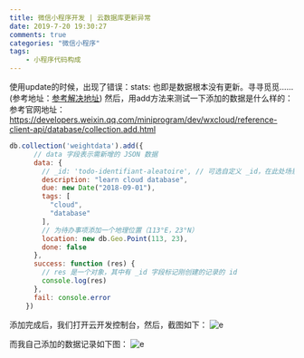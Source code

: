 ```yaml
---
title: 微信小程序开发 | 云数据库更新异常
date: 2019-7-20 19:30:27
comments: true
categories: "微信小程序"
tags: 
    - 小程序代码构成
---
```


<i class="fa  fa-bookmark fa-lg"></i> 使用update的时候，出现了错误：stats:
也即是数据根本没有更新。寻寻觅觅……(参考地址：[参考解决地址](https://blog.csdn.net/Cooler_max/article/details/88756943))
然后，用add方法来测试一下添加的数据是什么样的：
参考官网地址：https://developers.weixin.qq.com/miniprogram/dev/wxcloud/reference-client-api/database/collection.add.html


``` JavaScript
db.collection('weightdata').add({
      // data 字段表示需新增的 JSON 数据
      data: {
        // _id: 'todo-identifiant-aleatoire', // 可选自定义 _id，在此处场景下用数据库自动分配的就可以了
        description: "learn cloud database",
        due: new Date("2018-09-01"),
        tags: [
          "cloud",
          "database"
        ],
        // 为待办事项添加一个地理位置（113°E，23°N）
        location: new db.Geo.Point(113, 23),
        done: false
      },
      success: function (res) {
        // res 是一个对象，其中有 _id 字段标记刚创建的记录的 id
        console.log(res)
      },
      fail: console.error
    })
```

添加完成后，我们打开云开发控制台，然后，截图如下：
![e](/images/201907/2019-07-20_192846.png)

而我自己添加的数据记录如下图：
![e](/images/201907/2019-07-20_193111.png)



```

```


